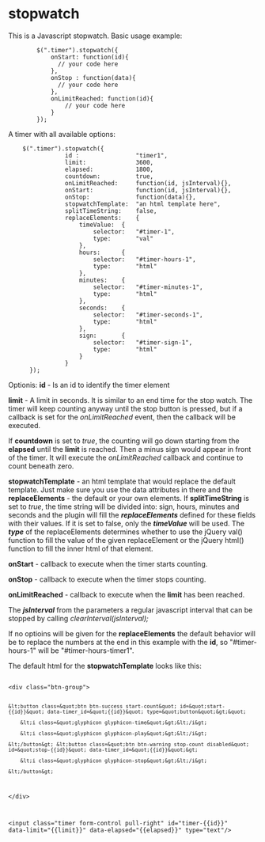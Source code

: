 # stopwatch
This is a Javascript stopwatch.
Basic usage example: 


            $(".timer").stopwatch({
                onStart: function(id){
                  // your code here
                },
                onStop : function(data){
                  // your code here
                },
                onLimitReached: function(id){
                    // your code here
                }
            });

A timer with all available options:

		$(".timer").stopwatch({
                    id :                "timer1",
                    limit:              3600,
                    elapsed:            1800,
                    countdown:          true,                    
                    onLimitReached:     function(id, jsInterval){},
                    onStart:            function(id, jsInterval){},
                    onStop:             function(data){},
                    stopwatchTemplate:  "an html template here",
                    splitTimeString:    false,
                    replaceElements:    {
                        timeValue:  {
                            selector:   "#timer-1",
                            type:       "val"
                        },
                        hours:      {
                            selector:   "#timer-hours-1",
                            type:       "html"
                        },
                        minutes:    {
                            selector:   "#timer-minutes-1",
                            type:       "html"
                        },
                        seconds:    {
                            selector:   "#timer-seconds-1",
                            type:       "html"
                        },
                        sign:       {
                            selector:   "#timer-sign-1",
                            type:       "html"
                        }
                    }
          });
Optionis:
**id** - Is an id to identify the timer element

**limit** - A limit in seconds. It is similar to an end time for the stop watch. The timer will keep counting anyway until the stop button is pressed, but if a callback is set for the *onLimitReached* event, then the callback will be executed. 

If **countdown**  is set to *true*, the counting will go down starting from the **elapsed** until the **limit** is reached. Then a minus sign would appear in front of the timer. It will execute the *onLimitReached* callback and continue to count beneath zero.

**stopwatchTemplate** - an html template that would replace the default template. Just make sure you use the data attributes in there and the **replaceElements** - the default or your own elements.
If **splitTimeString** is set to *true*, the time string will be divided into: sign, hours, minutes and seconds and the plugin will fill the ***replaceElements*** defined for these fields with their values. If it is set to false, only the ***timeValue*** will be used. The ***type*** of the replaceElements determines whether to use the jQuery val() function to fill the value of the given replaceElement or the jQuery html() function to fill the inner html of that element.

**onStart** - callback to execute when the timer starts counting.

**onStop** - callback to execute when the timer stops counting.

**onLimitReached** - callback to execute when the **limit** has been reached. 

The ***jsInterval*** from the parameters a regular javascript interval that can be stopped by calling *clearInterval(jsInterval);*

If no optioins will be given for the  **replaceElements** the default behavior will be to replace the numbers at the end in this example with the **id**, so "#timer-hours-1" will be "#timer-hours-timer1".

The default html for the **stopwatchTemplate** looks like this: 

<code>
&lt;div class=&quot;btn-group&quot;&gt;

	&lt;button class=&quot;btn btn-success start-count&quot; id=&quot;start-{{id}}&quot; data-timer_id=&quot;{{id}}&quot; type=&quot;button&quot;&gt;&quot;
	
		&lt;i class=&quot;glyphicon glyphicon-time&quot;&gt;&lt;/i&gt;
		
		&lt;i class=&quot;glyphicon glyphicon-play&quot;&gt;&lt;/i&gt;
		
	&lt;/button&gt; &lt;button class=&quot;btn btn-warning stop-count disabled&quot; id=&quot;stop-{{id}}&quot; data-timer_id=&quot;{{id}}&quot;&gt;
	
		&lt;i class=&quot;glyphicon glyphicon-stop&quot;&gt;&lt;/i&gt;
		
	&lt;/button&gt;
	
&lt;/div&gt;

&lt;input class=&quot;timer form-control pull-right&quot; id=&quot;timer-{{id}}&quot; data-limit=&quot;{{limit}}&quot; data-elapsed=&quot;{{elapsed}}&quot; type=&quot;text&quot;/&gt;
</code>

